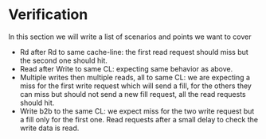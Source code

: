 
# Verification
In this section we will write a list of scenarios and points we want to cover

- Rd after Rd to same cache-line: the first read request should miss but the second one should hit.
- Read after Write to same CL: expecting same behavior as above.
- Multiple writes then multiple reads, all to same CL: we are expecting a miss for the first write request which will send a fill, for the others they can miss but should not send a new fill request, all the read requests should hit.
- Write b2b to the same CL: we expect miss for the two write request but a fill only for the first one. Read requests after a small delay to check the write data is read. 
